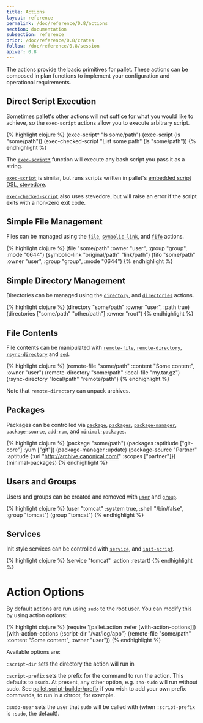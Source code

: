 ```yaml
---
title: Actions
layout: reference
permalink: /doc/reference/0.8/actions
section: documentation
subsection: reference
prior: /doc/reference/0.8/crates
follow: /doc/reference/0.8/session
apiver: 0.8
---
```


The actions provide the basic primitives for pallet.  These actions can be
composed in plan functions to implement your configuration and operational
requirements.

## Direct Script Execution

Sometimes pallet's other actions will not suffice for what you would like to
achieve, so the
`exec-script`
actions allow you to execute arbitrary script.

{% highlight clojure %}
(exec-script* "ls some/path")
(exec-script (ls "some/path"))
(exec-checked-script "List some path" (ls "some/path"))
{% endhighlight %}

The
[`exec-script*`](/pallet/api/0.8/pallet.actions.html#var-exec-script*)
function will execute any bash script you pass it as a string.

[`exec-script`](/pallet/api/0.8/pallet.actions.html#var-exec-script)
is similar, but runs scripts written in pallet's
[embedded script DSL, stevedore](/doc/reference/0.8/script).

[`exec-checked-script`](/pallet/api/0.8/pallet.actions.html#var-exec-checked-script)
also uses stevedore, but will raise an error if the script exits with a non-zero
exit code.

## Simple File Management

Files can be managed using the
[`file`](/pallet/api/0.8/pallet.actions.html#var-file),
[`symbolic-link`](/pallet/api/0.8/pallet.actions.html#var-symbolic-link), and
[`fifo`](/pallet/api/0.8/pallet.actions.html#var-fifo) actions.

{% highlight clojure %}
(file "some/path" :owner "user", :group "group", :mode "0644")
(symbolic-link "original/path" "link/path")
(fifo "some/path" :owner "user", :group "group", :mode "0644")
{% endhighlight %}

## Simple Directory Management

Directories can be managed using the
[`directory`](/pallet/api/0.8/pallet.actions.html#var-directory), and
[`directories`](/pallet/api/0.8/pallet.actions.html#var-directories) actions.

{% highlight clojure %}
(directory "some/path" :owner "user", :path true)
(directories ["some/path" "other/path"] :owner "root")
{% endhighlight %}

## File Contents

File contents can be manipulated with
[`remote-file`](/pallet/api/0.8/pallet.actions.html#var-remote-file),
[`remote-directory`](/pallet/api/0.8/pallet.actions.html#var-remote-directory),
[`rsync-directory`](/pallet/api/0.8/pallet.actions.html#var-rsync-directory) and
[`sed`](/pallet/api/0.8/pallet.actions.html#var-sed).

{% highlight clojure %}
(remote-file "some/path" :content "Some content", :owner "user")
(remote-directory "some/path" :local-file "my.tar.gz")
(rsync-directory "local/path" "remote/path")
{% endhighlight %}

Note that `remote-directory` can unpack archives.

## Packages

Packages can be controlled via
[`package`](/pallet/api/0.8/pallet.actions.html#var-package),
[`packages`](/pallet/api/0.8/pallet.actions.html#var-packages),
[`package-manager`](/pallet/api/0.8/pallet.actions.html#var-package-manager),
[`package-source`](/pallet/api/0.8/pallet.actions.html#var-package-source),
[`add-rpm`](/pallet/api/0.8/pallet.actions.html#var-add-rpm), and
[`minimal-packages`](/pallet/api/0.8/pallet.actions.html#var-minimal-packages).

{% highlight clojure %}
(package "some/path")
(packages :aptitiude ["git-core"] :yum ["git"])
(package-manager :update)
(package-source
 "Partner" :aptitude {:url "http://archive.canonical.com/" :scopes ["partner"]})
(minimal-packages)
{% endhighlight %}

## Users and Groups

Users and groups can be created and removed with
[`user`](/pallet/api/0.8/pallet.actions.html#var-user) and
[`group`](/pallet/api/0.8/pallet.actiona.html#var-group).

{% highlight clojure %}
(user "tomcat" :system true, :shell "/bin/false", :group "tomcat")
(group "tomcat")
{% endhighlight %}

## Services

Init style services can be controlled with
[`service`](/pallet/api/0.8/pallet.actions.html#var-service), and
[`init-script`](/pallet/api/0.8/pallet.actions.html#var-init-script).

{% highlight clojure %}
(service "tomcat" :action :restart)
{% endhighlight %}

# Action Options<a id="action-options">

By default actions are run using `sudo` to the root user.  You can modify this
by using action options:

{% highlight clojure %}
(require '[pallet.action :refer [with-action-options]])
(with-action-options {:script-dir "/var/log/app"}
  (remote-file "some/path" :content "Some content", :owner "user"))
{% endhighlight %}

Available options are:

`:script-dir`
sets the directory the action will run in

`:script-prefix`
sets the prefix for the command to run the action.  This defaults to `:sudo`.
At present, any other option, e.g. `:no-sudo` will run without sudo.  See
[pallet.script-builder/prefix](/pallet/api/0.8/pallet.script-builder.html#var-prefix)
if you wish to add your own prefix commands, to run in a chroot, for example.

`:sudo-user`
sets the user that `sudo` will be called with (when `:script-prefix` is `:sudo`,
the default).
